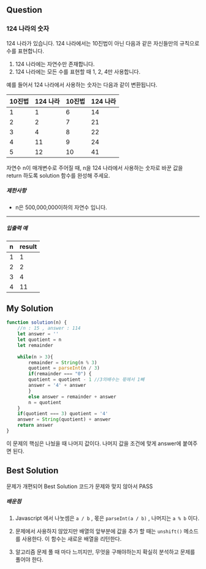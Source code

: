 ## Question

### 124 나라의 숫자

124 나라가 있습니다. 124 나라에서는 10진법이 아닌 다음과 같은 자신들만의 규칙으로 수를 표현합니다.

1. 124 나라에는 자연수만 존재합니다.
2. 124 나라에는 모든 수를 표현할 때 1, 2, 4만 사용합니다.

예를 들어서 124 나라에서 사용하는 숫자는 다음과 같이 변환됩니다.

| 10진법 | 124 나라 | 10진법 | 124 나라 |
| :----- | :------- | :----- | :------- |
| 1      | 1        | 6      | 14       |
| 2      | 2        | 7      | 21       |
| 3      | 4        | 8      | 22       |
| 4      | 11       | 9      | 24       |
| 5      | 12       | 10     | 41       |

자연수 n이 매개변수로 주어질 때, n을 124 나라에서 사용하는 숫자로 바꾼 값을 return 하도록 solution 함수를 완성해 주세요.

##### 제한사항

- n은 500,000,000이하의 자연수 입니다.

------

##### 입출력 예

| n    | result |
| :--- | :----- |
| 1    | 1      |
| 2    | 2      |
| 3    | 4      |
| 4    | 11     |



## My Solution

```js
function solution(n) {
    //n : 15 , answer : 114
    let answer = ''
    let quotient = n
    let remainder 
    
    while(n > 3){
        remainder = String(n % 3)
        quotient = parseInt(n / 3)
        if(remainder === "0") {
        quotient = quotient - 1 //3의배수는 몫에서 1빼
        answer = '4' + answer
        }
        else answer = remainder + answer
        n = quotient
    }
    if(quotient === 3) quotient = '4'
    answer = String(quotient) + answer
    return answer
}
```

이 문제의 핵심은 나눴을 때 나머지 값이다. 나머지 값을 조건에 맞게 answer에 붙여주면 된다.

## Best Solution

문제가 개편되어 Best Solution 코드가 문제와 맞지 않아서 PASS

##### 배운점

1. Javascript 에서 나눗셈은 `a / b` , 몫은 `parseInt(a / b)` , 나머지는 ` a % b ` 이다.

2. 문제에서 사용하지 않았지만 배열의 앞부분에 값을 추가 할 때는 `unshift()` 메소드를 사용한다. 이 함수는 새로운 배열을 리턴한다.

3. 알고리즘 문제 풀 때 마다 느끼지만, 무엇을 구해야하는지 확실히 분석하고 문제를 풀어야 한다.

    